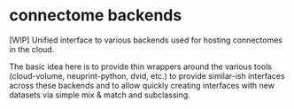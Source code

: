 # connectome backends
[WIP] Unified interface to various backends used for hosting connectomes in the cloud.

The basic idea here is to provide thin wrappers around the various tools (cloud-volume,
neuprint-python, dvid, etc.) to provide similar-ish interfaces across these backends 
and to allow quickly creating interfaces with new datasets via simple mix & match and 
subclassing.
